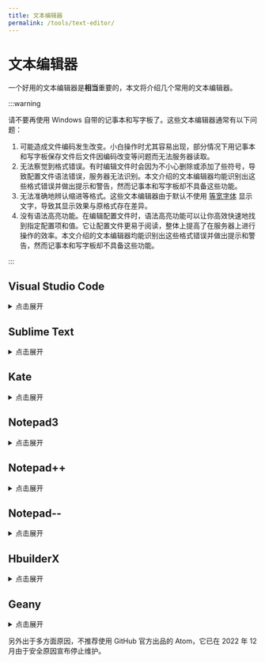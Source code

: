 ```yaml
---
title: 文本编辑器
permalink: /tools/text-editor/
---
```


# 文本编辑器

一个好用的文本编辑器是**相当**重要的，本文将介绍几个常用的文本编辑器。

:::warning

请不要再使用 Windows 自带的记事本和写字板了。这些文本编辑器通常有以下问题：

1. 可能造成文件编码发生改变。小白操作时尤其容易出现，部分情况下用记事本和写字板保存文件后文件因编码改变等问题而无法服务器读取。
2. 无法察觉到格式错误。有时编辑文件时会因为不小心删除或添加了些符号，导致配置文件语法错误，服务器无法识别。本文介绍的文本编辑器均能识别出这些格式错误并做出提示和警告，然而记事本和写字板却不具备这些功能。
3. 无法准确地辨认缩进等格式。这些文本编辑器由于默认不使用 [等宽字体](https://baike.baidu.com/item/%E7%AD%89%E5%AE%BD%E5%AD%97%E4%BD%93/8434037) 显示文字，导致其显示效果与原格式存在差异。
4. 没有语法高亮功能。在编辑配置文件时，语法高亮功能可以让你高效快速地找到指定配置项和值。它让配置文件更易于阅读，整体上提高了在服务器上进行操作的效率。本文介绍的文本编辑器均能识别出这些格式错误并做出提示和警告，然而记事本和写字板却不具备这些功能。

:::

## Visual Studio Code

<details>
  <summary>点击展开</summary>

![官网图片](https://code.visualstudio.com/assets/home/home-screenshot-win-lg.png)

全能型文本编辑器，**非常非常推荐**，支持简体中文 / 繁体中文 / 英文，仅支持 `Windows 10 +`。

缺点是启动速度可能不是很快，不过非常适合新手使用。(已经算是比较快的了。)

官网链接：https://code.visualstudio.com/

你要 **记得保存文件**

发现有人第一次用文本编辑器不知道编辑完后保存。

![](/白点.png)

VSCode 会在未保存的文件后标记一个白点，提示你这个文件编辑了但是没有保存(其他文本编辑器类似)。

![](/vscode保存和自动保存.png)

保存按钮(红色箭头)，也可以用快捷键来保存 Ctrl + S 。

开启自动保存(绿色箭头)。

~~当年 TrMenu 的自动重载治好了我的 autosave~~

[Windows 下载镜像](https://dl.8aka.org/plugins/VSCodeUserSetup-x64-1.94.0.exe)

[下载龟速怎么办](https://cn.bing.com/search?q=vscode%E4%B8%8B%E8%BD%BD%E9%BE%9F%E9%80%9F%E6%80%8E%E4%B9%88%E5%8A%9E)

[VSCode 视频安装教程](https://www.bilibili.com/video/BV1nM4m117Fv/?share_source=copy_web)

</details>

## Sublime Text

<details>
  <summary>点击展开</summary>

![Sublime Text](/sublime展示.png)

我不太喜欢的一点是保存文件时，对非激活的用户有一定概率弹出个窗口，提示你去付费支持(可以选择不支持)。但这依旧是一个非常优秀的文本编辑器。

官网链接：https://www.sublimetext.com/

[如何汉化](https://cn.bing.com/search?q=sublime+text%e6%b1%89%e5%8c%96&qs=SC&pq=sublimetext&sk=HS1SC5&sc=10-11&cvid=19623440FA3646E0BEBECEED995CFCAF&FORM=QBRE&sp=7&lq=0)

</details>

## Kate

<details>
  <summary>点击展开</summary>

![Kate](https://kate-editor.org/images/konsole.png)

官网链接：https://kate-editor.org/zh-cn/

开源，跨平台，也可以秒开文件。

</details>

## Notepad3

<details>
  <summary>点击展开</summary>

![Notepad3](https://www.rizonesoft.com/wp-content/uploads/2023/09/notepad3-screenshot-1.jpg)

也是一个比较不错的文本编辑器。要求：**Windows 8 +**。

官网链接: https://rizonesoft.com/downloads/notepad3/

GitHub: https://github.com/rizonesoft/Notepad3

</details>

## Notepad++

<details>
  <summary>点击展开</summary>

![NPPesu](/Npp展示.png)

可用， 相关功能也较为完善。

:::warning

作者政治立场可能引起众怒， 但请理性看待：

[notepad++](http://www.notepadplus.com.cn/)台独 + 多次辱H [这里](https://cn.bing.com/search?q=notepad%252B%252B%E8%BE%B1%E5%8D%8E)。

dizhi 08年奥运会 声称(仅声明，但还是挺过分的)不同意它的政治观点就在你的源码中添加随机字符 [这里](https://zhuanlan.zhihu.com/p/609192758)。

可替代为 **Notepad--** 等。

:::

</details>

## Notepad--

<details>
  <summary>点击展开</summary>

![Notepad--](/N减减展示.png)

国内作者维护的 Notepad++ 的替代品。

[`Gitee`](https://gitee.com/cxasm/notepad--)
[`GitHub`](https://github.com/cxasm/notepad--)

</details>

## HbuilderX

<details>
  <summary>点击展开</summary>

![HbuilderX](/HbuilderX展示.png)

官网链接：https://dcloud.io/hbuilderx.html

一个国产的文本编辑器。

### 关联右键菜单?

可以在工具→设置(Ctrl+Alt+，)打开设置，找到“常用配置”手动选中【关联右键菜单】。

</details>

## Geany

<details>
  <summary>点击展开</summary>

![](https://www.geany.org/media/uploads/screenshots/homepage/.thumbnails/geany_dark_2019-05-20.png/geany_dark_2019-05-20-500x0.png)

官网链接：https://www.geany.org/

</details>

另外出于多方面原因，不推荐使用 GitHub 官方出品的 Atom，它已在 2022 年 12 月由于安全原因宣布停止维护。
